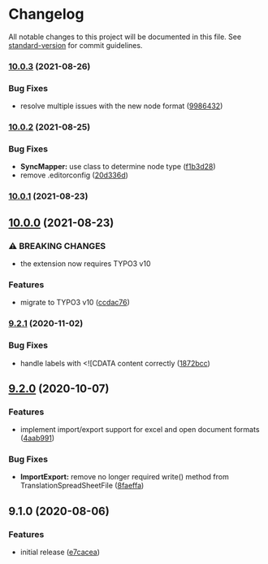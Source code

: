 # Changelog

All notable changes to this project will be documented in this file. See [standard-version](https://github.com/conventional-changelog/standard-version) for commit guidelines.

### [10.0.3](https://github.com/labor-digital/typo3-translation-utils/compare/v10.0.2...v10.0.3) (2021-08-26)


### Bug Fixes

* resolve multiple issues with the new node format ([9986432](https://github.com/labor-digital/typo3-translation-utils/commit/9986432507114fa475bdefd18ded9c55e4b724cd))

### [10.0.2](https://github.com/labor-digital/typo3-translation-utils/compare/v10.0.1...v10.0.2) (2021-08-25)


### Bug Fixes

* **SyncMapper:** use class to determine node type ([f1b3d28](https://github.com/labor-digital/typo3-translation-utils/commit/f1b3d28c5dac3a5a8dac63a577ebc12935c9243f))
* remove .editorconfig ([20d336d](https://github.com/labor-digital/typo3-translation-utils/commit/20d336d2b6882e2227e862e184b0728b1f311a28))

### [10.0.1](https://github.com/labor-digital/typo3-translation-utils/compare/v10.0.0...v10.0.1) (2021-08-23)

## [10.0.0](https://github.com/labor-digital/typo3-translation-utils/compare/v9.2.1...v10.0.0) (2021-08-23)

### ⚠ BREAKING CHANGES

* the extension now requires TYPO3 v10

### Features

* migrate to TYPO3 v10 ([ccdac76](https://github.com/labor-digital/typo3-translation-utils/commit/ccdac7625cc7b32b030ba856fca8e516cb2fdc7b))

### [9.2.1](https://github.com/labor-digital/typo3-translation-utils/compare/v9.2.0...v9.2.1) (2020-11-02)

### Bug Fixes

* handle labels with <![CDATA content
  correctly ([1872bcc](https://github.com/labor-digital/typo3-translation-utils/commit/1872bcc8d2d782215e04b7055a530a763fa8ad6e))

## [9.2.0](https://github.com/labor-digital/typo3-translation-utils/compare/v9.1.0...v9.2.0) (2020-10-07)

### Features

* implement import/export support for excel and open document
  formats ([4aab991](https://github.com/labor-digital/typo3-translation-utils/commit/4aab99180908cc23d5abdf6bf78b2876de39a922))

### Bug Fixes

* **ImportExport:** remove no longer required write() method from
  TranslationSpreadSheetFile ([8faeffa](https://github.com/labor-digital/typo3-translation-utils/commit/8faeffaa069beba0bbb23cb11625c434d4956e13))

## 9.1.0 (2020-08-06)

### Features

* initial release ([e7cacea](https://github.com/labor-digital/typo3-translation-utils/commit/e7cacea5e58355964efdaa7840fe4b76b38b72cf))

